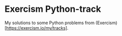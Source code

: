 # Exercism Python-track

My solutions to some Python problems from (Exercism)[https://exercism.io/my/tracks].  
